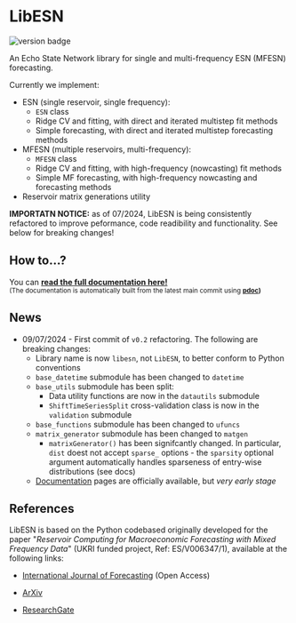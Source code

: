 # LibESN

![version badge](https://img.shields.io/badge/version-0.2-blue)

An Echo State Network library for single and multi-frequency ESN (MFESN) forecasting.

Currently we implement:

+ ESN (single reservoir, single frequency):
  + `ESN` class
  + Ridge CV and fitting, with direct and iterated multistep fit methods
  + Simple forecasting, with direct and iterated multistep forecasting methods
+ MFESN (multiple reservoirs, multi-frequency):
  + `MFESN` class
  + Ridge CV and fitting, with high-frequency (nowcasting) fit methods
  + Simple MF forecasting, with high-frequency nowcasting and forecasting methods
+ Reservoir matrix generations utility

**IMPORTATN NOTICE:** as of 07/2024, LibESN is being consistently refactored to improve peformance,
code readibility and functionality. See below for breaking changes!

## How to...?

You can **[read the full documentation here!](https://rceconmodelling.github.io/LibESN/)**
<br>
<sub>(The documentation is automatically built from the latest main commit using <b>[pdoc](https://github.com/mitmproxy/pdoc))</b></sub>

## News

+ 09/07/2024 - First commit of `v0.2` refactoring. The following are breaking changes:
  + Library name is now `libesn`, not `LibESN`, to better conform to Python conventions
  + `base_datetime` submodule has been changed to `datetime`
  + `base_utils` submodule has been split:
    + Data utility functions are now in the `datautils` submodule
    + `ShiftTimeSeriesSplit` cross-validation class is now in the `validation` submodule
  + `base_functions` submodule has been changed to `ufuncs`
  + `matrix_generator` submodule has been changed to `matgen`
    + `matrixGenerator()` has been signifcantly changed. In particular, `dist`
        doest not accept `sparse_` options - the `sparsity` optional argument
        automatically handles sparseness of entry-wise distributions (see docs)
  + [Documentation](https://rceconmodelling.github.io/LibESN/) pages are officially available, but *very early stage*

## References

LibESN is based on the Python codebased originally developed for the paper "*Reservoir Computing for Macroeconomic Forecasting with Mixed Frequency Data*" (UKRI funded project, Ref: ES/V006347/1), available at the following links:

+ [International Journal of Forecasting](https://doi.org/10.1016/j.ijforecast.2023.10.009) (Open Access)

+ [ArXiv](https://arxiv.org/abs/2211.00363)

+ [ResearchGate](https://www.researchgate.net/publication/364957371_Reservoir_Computing_for_Macroeconomic_Forecasting_with_Mixed_Frequency_Data)
